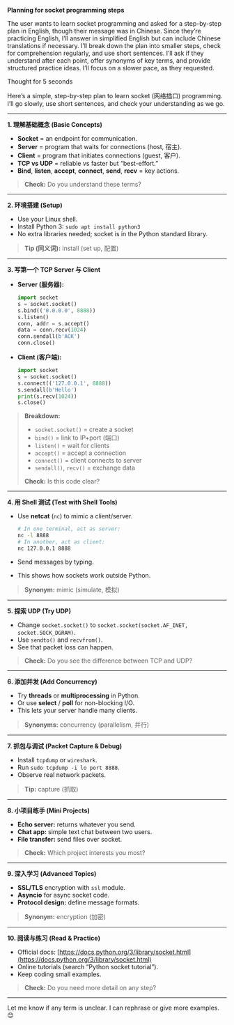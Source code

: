 **Planning for socket programming steps**

The user wants to learn socket programming and asked for a step-by-step plan in English, though their message was in Chinese. Since they’re practicing English, I’ll answer in simplified English but can include Chinese translations if necessary. I’ll break down the plan into smaller steps, check for comprehension regularly, and use short sentences. I’ll ask if they understand after each point, offer synonyms of key terms, and provide structured practice ideas. I’ll focus on a slower pace, as they requested.


Thought for 5 seconds


Here’s a simple, step-by-step plan to learn socket (网络插口) programming.  I’ll go slowly, use short sentences, and check your understanding as we go.

---

**1. 理解基础概念 (Basic Concepts)**

* **Socket** = an endpoint for communication.
* **Server** = program that waits for connections (host, 宿主).
* **Client** = program that initiates connections (guest, 客户).
* **TCP vs UDP** = reliable vs faster but “best-effort.”
* **Bind**, **listen**, **accept**, **connect**, **send**, **recv** = key actions.

> **Check:** Do you understand these terms?

---

**2. 环境搭建 (Setup)**

* Use your Linux shell.
* Install Python 3: `sudo apt install python3`
* No extra libraries needed; socket is in the Python standard library.

> **Tip (同义词):** install (set up, 配置)

---

**3. 写第一个 TCP Server 与 Client**

* **Server (服务器):**

  ```python
  import socket
  s = socket.socket()
  s.bind(('0.0.0.0', 8888))
  s.listen()
  conn, addr = s.accept()
  data = conn.recv(1024)
  conn.sendall(b'ACK')
  conn.close()
  ```
* **Client (客户端):**

  ```python
  import socket
  s = socket.socket()
  s.connect(('127.0.0.1', 8888))
  s.sendall(b'Hello')
  print(s.recv(1024))
  s.close()
  ```

> **Breakdown:**
>
> * `socket.socket()` = create a socket
> * `bind()` = link to IP+port (端口)
> * `listen()` = wait for clients
> * `accept()` = accept a connection
> * `connect()` = client connects to server
> * `sendall()`, `recv()` = exchange data
>
> **Check:** Is this code clear?

---

**4. 用 Shell 测试 (Test with Shell Tools)**

* Use **netcat** (`nc`) to mimic a client/server.

  ```bash
  # In one terminal, act as server:
  nc -l 8888
  # In another, act as client:
  nc 127.0.0.1 8888
  ```
* Send messages by typing.
* This shows how sockets work outside Python.

> **Synonym:** mimic (simulate, 模拟)

---

**5. 探索 UDP (Try UDP)**

* Change `socket.socket()` to `socket.socket(socket.AF_INET, socket.SOCK_DGRAM)`.
* Use `sendto()` and `recvfrom()`.
* See that packet loss can happen.

> **Check:** Do you see the difference between TCP and UDP?

---

**6. 添加并发 (Add Concurrency)**

* Try **threads** or **multiprocessing** in Python.
* Or use **select** / **poll** for non-blocking I/O.
* This lets your server handle many clients.

> **Synonyms:** concurrency (parallelism, 并行)

---

**7. 抓包与调试 (Packet Capture & Debug)**

* Install `tcpdump` or `wireshark`.
* Run `sudo tcpdump -i lo port 8888`.
* Observe real network packets.

> **Tip:** capture (抓取)

---

**8. 小项目练手 (Mini Projects)**

* **Echo server:** returns whatever you send.
* **Chat app:** simple text chat between two users.
* **File transfer:** send files over socket.

> **Check:** Which project interests you most?

---

**9. 深入学习 (Advanced Topics)**

* **SSL/TLS** encryption with `ssl` module.
* **Asyncio** for async socket code.
* **Protocol design:** define message formats.

> **Synonym:** encryption (加密)

---

**10. 阅读与练习 (Read & Practice)**

* Official docs: [https://docs.python.org/3/library/socket.html](https://docs.python.org/3/library/socket.html)
* Online tutorials (search “Python socket tutorial”).
* Keep coding small examples.

> **Check:** Do you need more detail on any step?

---

Let me know if any term is unclear.  I can rephrase or give more examples.  😊
